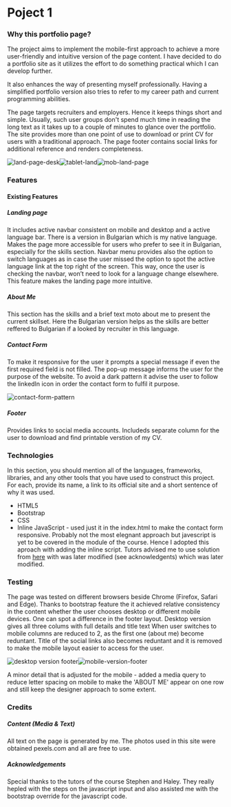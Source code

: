 # Poject 1

### Why this portfolio page?

The project aims to implement the mobile-first approach to achieve a more user-friendly and intuitive version of the page content. I have decided to do a portfolio site as it utilizes the effort to do something practical which I can develop further. 

It also enhances the way of presenting myself professionally. Having a simplified portfolio version also tries to refer to my career path and current programming abilities. 

The page targets recruiters and employers. Hence it keeps things short and simple. Usually, such user groups don't spend much time in reading the long text as it takes up to a couple of minutes to glance over the portfolio. The site provides more than one point of use to download or print CV for users with a traditional approach. The page footer contains social links for additional reference and renders completeness.

![land-page-desk](https://user-images.githubusercontent.com/51206904/65069700-85cd0c00-d98b-11e9-9eea-e686e66535b8.PNG)![tablet-land](https://user-images.githubusercontent.com/51206904/65069793-bad95e80-d98b-11e9-800e-bc77ef40ddc6.png)![mob-land-page](https://user-images.githubusercontent.com/51206904/65068590-3ab1f980-d989-11e9-8a15-9d78651974fc.png)

### Features

#### Existing Features

##### Landing page

It includes active navbar consistent on mobile and desktop and a active language bar. There is a version in Bulgarian which is my native language. Makes the page more accessible for users who prefer to see it in Bulgarian, especially for the skills section.
Navbar menu provides also the option to switch languages as in case the user missed the option to spot the active language link at the top right of the screen. This way, once the user is checking the navbar, won’t need to look for a language change elsewhere.  This feature makes the landing page more intuitive. 

##### About Me</h5>
This section has the skills and a brief text moto about me to present the current skillset. Here the Bulgarian version helps as the skills are better reffered to Bulgarian if a looked by recruiter in this language.

##### Contact Form

To make it responsive for the user it prompts a special message if even the first required field is not filled. The pop-up message informs the user for the purpose of the website. To avoid a dark pattern it advise the user to follow the linkedIn icon in order the contact form to fulfil it purpose.

![contact-form-pattern](https://user-images.githubusercontent.com/51206904/65069898-ebb99380-d98b-11e9-9f77-aeae72f32143.png)

##### Footer

Provides links to social media accounts. Includeds separate column for the user to download and find printable verstion of my CV.


### Technologies
In this section, you should mention all of the languages, frameworks, libraries, and any other tools that you have used to construct this project. For each, provide its name, a link to its official site and a short sentence of why it was used.

- HTML5
- Bootstrap
- CSS
- Inline JavaScript - used just it in the index.html to make the contact form responsive. Probably not the most elegnant approach but javescript is yet to be covered in the module of the course. Hence I adopted this aproach with adding the inline script. Tutors advised me to use solution from [here](https://stackoverflow.com/questions/45914792/validate-form-before-bootstrap-modal-popup) with was later modified (see acknowledgents) which was later modified. 




### Testing

The page was tested on different browsers beside Chrome (Firefox, Safari and Edge). Thanks to bootstrap feature the it achieved relative consistency in the content whether the user chooses desktop or different mobile devices. 
One can spot a difference in the footer layout. Desktop version gives all three colums with full details and title text When user switches to mobile columns are reduced to 2, as the first one (about me) become reduntant. 
Title of the social links also becomes reduntant and it is removed to make the mobile layout easier to access for the user.

![desktop version footer](https://user-images.githubusercontent.com/51206904/65069864-da708700-d98b-11e9-940a-41912ae027ab.PNG)![mobile-version-footer](https://user-images.githubusercontent.com/51206904/65069848-d3497900-d98b-11e9-9ac1-b6a880fdd825.PNG)

A minor detail that is adjusted for the mobile - added a media query to reduce letter spacing on mobile to make the 'ABOUT ME' appear on one row and still keep the designer approach to some extent.


### Credits


##### Content (Media & Text)

All text on the page is generated by me. The photos used in this site were obtained pexels.com and all are free to use.

##### Acknowledgements

Special thanks to the tutors of the course Stephen and Haley. They really hepled with the steps on the javascript input and also assisted me with the bootstrap override for the javascript code.
    
    
